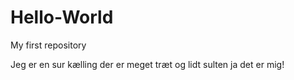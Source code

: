 # Hello-World
My first repository

Jeg er en sur kælling der er meget træt og lidt sulten
ja det er mig!
